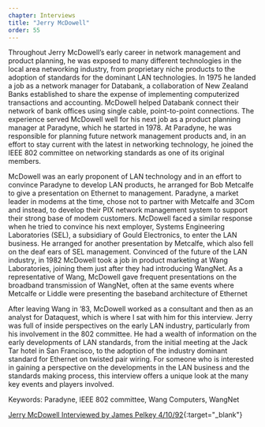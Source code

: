 ```yaml
---
chapter: Interviews
title: "Jerry McDowell"
order: 55
---
```


Throughout Jerry McDowell’s early career in network management and product planning, he was exposed to many different technologies in the local area networking industry, from proprietary niche products to the adoption of standards for the dominant LAN technologies. In 1975 he landed a job as a network manager for Databank, a collaboration of New Zealand Banks established to share the expense of implementing computerized transactions and accounting. McDowell helped Databank connect their network of bank offices using single cable, point-to-point connections. The experience served McDowell well for his next job as a product planning manager at Paradyne, which he started in 1978. At Paradyne, he was responsible for planning future network management products and, in an effort to stay current with the latest in networking technology, he joined the IEEE 802 committee on networking standards as one of its original members.

McDowell was an early proponent of LAN technology and in an effort to convince Paradyne to develop LAN products, he arranged for Bob Metcalfe to give a presentation on Ethernet to management. Paradyne, a market leader in modems at the time, chose not to partner with Metcalfe and 3Com and instead, to develop their PIX network management system to support their strong base of modem customers. McDowell faced a similar response when he tried to convince his next employer, Systems Engineering Laboratories (SEL), a subsidiary of Gould Electronics, to enter the LAN business. He arranged for another presentation by Metcalfe, which also fell on the deaf ears of SEL management. Convinced of the future of the LAN industry, in 1982 McDowell took a job in product marketing at Wang Laboratories, joining them just after they had introducing WangNet. As a representative of Wang, McDowell gave frequent presentations on the broadband transmission of WangNet, often at the same events where Metcalfe or Liddle were presenting the baseband architecture of Ethernet

After leaving Wang in ’83, McDowell worked as a consultant and then as an analyst for Dataquest, which is where I sat with him for this interview. Jerry was full of inside perspectives on the early LAN industry, particularly from his involvement in the 802 committee. He had a wealth of information on the early developments of LAN standards, from the initial meeting at the Jack Tar hotel in San Francisco, to the adoption of the industry dominant standard for Ethernet on twisted pair wiring. For someone who is interested in gaining a perspective on the developments in the LAN business and the standards making process, this interview offers a unique look at the many key events and players involved.

Keywords: Paradyne, IEEE 802 committee, Wang Computers, WangNet

[Jerry McDowell Interviewed by James Pelkey 4/10/92](https://archive.computerhistory.org/resources/access/text/2020/01/102740544-05-01-acc.pdf){:target="_blank"}
